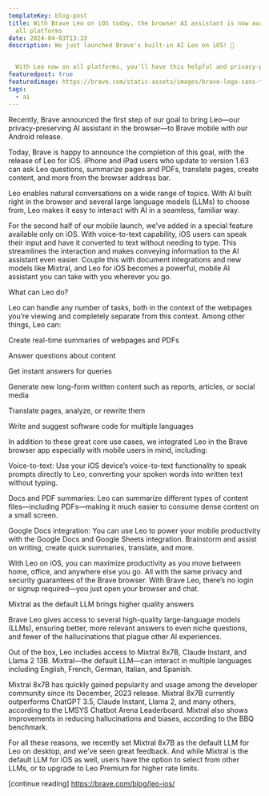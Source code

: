 ```yaml
---
templateKey: blog-post
title: With Brave Leo on iOS today, the browser AI assistant is now available on
  all platforms
date: 2024-04-03T13:33
description: We just launched Brave's built-in AI Leo on iOS! 🥳


  With Leo now on all platforms, you'll have this helpful and privacy-preserving assistant available at home, the office, and anywhere else.
featuredpost: true
featuredimage: https://brave.com/static-assets/images/brave-logo-sans-text.svg
tags:
  - ai
---
```

Recently, Brave announced the first step of our goal to bring Leo—our privacy-preserving AI assistant in the browser—to Brave mobile with our Android release. 

Today, Brave is happy to announce the completion of this goal, with the release of Leo for iOS. iPhone and iPad users who update to version 1.63 can ask Leo questions, summarize pages and PDFs, translate pages, create content, and more from the browser address bar.

Leo enables natural conversations on a wide range of topics. With AI built right in the browser and several large language models (LLMs) to choose from, Leo makes it easy to interact with AI in a seamless, familiar way.

For the second half of our mobile launch, we’ve added in a special feature available only on iOS. With voice-to-text capability, iOS users can speak their input and have it converted to text without needing to type. This streamlines the interaction and makes conveying information to the AI assistant even easier. Couple this with document integrations and new models like Mixtral, and Leo for iOS becomes a powerful, mobile AI assistant you can take with you wherever you go.

What can Leo do?

Leo can handle any number of tasks, both in the context of the webpages you’re viewing and completely separate from this context. Among other things, Leo can:

Create real-time summaries of webpages and PDFs

Answer questions about content

Get instant answers for queries

Generate new long-form written content such as reports, articles, or social media

Translate pages, analyze, or rewrite them

Write and suggest software code for multiple languages 

In addition to these great core use cases, we integrated Leo in the Brave browser app especially with mobile users in mind, including:

Voice-to-text: Use your iOS device’s voice-to-text functionality to speak prompts directly to Leo, converting your spoken words into written text without typing.

Docs and PDF summaries: Leo can summarize different types of content files—including PDFs—making it much easier to consume dense content on a small screen.

Google Docs integration: You can use Leo to power your mobile productivity with the Google Docs and Google Sheets integration. Brainstorm and assist on writing, create quick summaries, translate, and more.

With Leo on iOS, you can maximize productivity as you move between home, office, and anywhere else you go. All with the same privacy and security guarantees of the Brave browser. With Brave Leo, there’s no login or signup required—you just open your browser and chat.

Mixtral as the default LLM brings higher quality answers

Brave Leo gives access to several high-quality large-language models (LLMs), ensuring better, more relevant answers to even niche questions, and fewer of the hallucinations that plague other AI experiences.

Out of the box, Leo includes access to Mixtral 8x7B, Claude Instant, and Llama 2 13B. Mixtral—the default LLM—can interact in multiple languages including English, French, German, Italian, and Spanish. 

Mixtral 8x7B has quickly gained popularity and usage among the developer community since its December, 2023 release. Mixtral 8x7B currently outperforms ChatGPT 3.5, Claude Instant, Llama 2, and many others, according to the LMSYS Chatbot Arena Leaderboard. Mixtral also shows improvements in reducing hallucinations and biases, according to the BBQ benchmark.

For all these reasons, we recently set Mixtral 8x7B as the default LLM for Leo on desktop, and we’ve seen great feedback. And while Mixtral is the default LLM for iOS as well, users have the option to select from other LLMs, or to upgrade to Leo Premium for higher rate limits.



\[continue reading] https://brave.com/blog/leo-ios/
